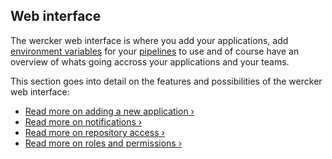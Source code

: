 ## Web interface

The wercker web interface is where you add your applications, add
[environment variables](/docs/environment-variables/index.html) for your [pipelines](/docs/pipelines/index.html) to use and of course
have an overview of whats going accross your applications and your
teams.

This section goes into detail on the features and possibilities of the
wercker web interface:

* [Read more on adding a new application &rsaquo;](/docs/web-interface/adding-a-new-application.html)
* [Read more on notifications &rsaquo;](/docs/web-interface/notifications.html)
* [Read more on repository access &rsaquo;](/docs/web-interface/repository-access.html)
* [Read more on roles and permissions &rsaquo;](/docs/web-interface/roles-and-permissions.html)

